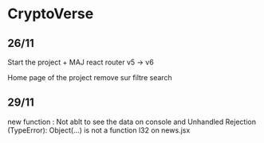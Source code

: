 # CryptoVerse


## 26/11

Start the project + MAJ react router v5 -> v6 

Home page of the project remove sur filtre search

## 29/11

new function : Not ablt to see the data on console and Unhandled Rejection (TypeError): Object(...) is not a function l32 on news.jsx
